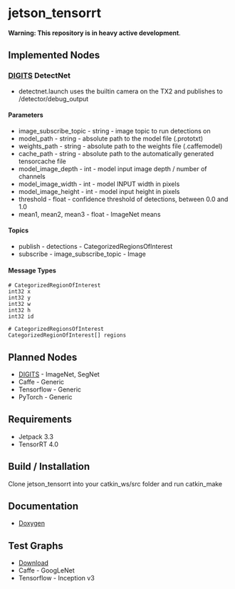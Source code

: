 # jetson_tensorrt
**Warning: This repository is in heavy active development**.

## Implemented Nodes
### [DIGITS][digits] DetectNet
- detectnet.launch uses the builtin camera on the TX2 and publishes to /detector/debug_output
#### Parameters
- image_subscribe_topic - string - image topic to run detections on
- model_path - string - absolute path to the model file (.prototxt)
- weights_path - string - absolute path to the weights file (.caffemodel)
- cache_path - string - absolute path to the automatically generated tensorcache file
- model_image_depth - int - model input image depth / number of channels
- model_image_width - int - model INPUT width in pixels
- model_image_height - int - model input height in pixels
- threshold - float - confidence threshold of detections, between 0.0 and 1.0
- mean1, mean2, mean3 - float - ImageNet means
#### Topics
- publish - detections - CategorizedRegionsOfInterest
- subscribe - image_subscribe_topic - Image
#### Message Types
```
# CategorizedRegionOfInterest
int32 x
int32 y
int32 w
int32 h
int32 id
```
```
# CategorizedRegionsOfInterest
CategorizedRegionOfInterest[] regions
```

## Planned Nodes
- [DIGITS][digits] - ImageNet, SegNet
- Caffe - Generic
- Tensorflow - Generic
- PyTorch - Generic

## Requirements
- Jetpack 3.3
- TensorRT 4.0

## Build / Installation
Clone jetson_tensorrt into your catkin_ws/src folder and run catkin_make

## Documentation
- [Doxygen][docs]

## Test Graphs
- [Download][test_graphs]
- Caffe - GoogLeNet
- Tensorflow - Inception v3

[digits]: https://github.com/NVIDIA/DIGITS
[docs]: https://csvance.github.io/ros_jetson_tensorrt/
[test_graphs]: https://www.dropbox.com/s/t4mso4qwa64dsh7/models.zip?dl=0
